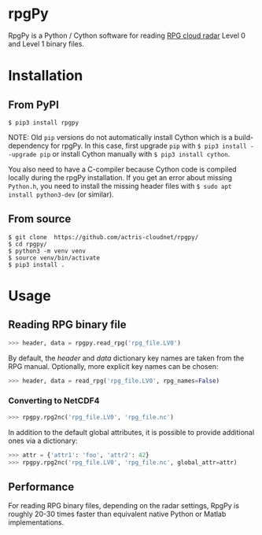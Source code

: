 # rpgPy

RpgPy is a Python / Cython software for reading [RPG cloud radar](https://www.radiometer-physics.de/products/microwave-remote-sensing-instruments/94-ghz-fmcw-doppler-cloud-radar/) Level 0 and Level 1 binary files.

# Installation

## From PyPI
``` 
$ pip3 install rpgpy
```
NOTE: Old `pip` versions do not automatically install Cython which is a build-dependency for rpgPy. 
In this case, first upgrade `pip` with `$ pip3 install --upgrade pip` or install Cython manually with `$ pip3 install cython`.

You also need to have a C-compiler because Cython code is compiled locally during the rpgPy installation. If you get an error about missing `Python.h`, you need to install the missing header files with `$ sudo apt install python3-dev` (or similar).

## From source
``` 
$ git clone  https://github.com/actris-cloudnet/rpgpy/
$ cd rpgpy/
$ python3 -m venv venv
$ source venv/bin/activate
$ pip3 install .
```

# Usage

## Reading RPG binary file
```python
>>> header, data = rpgpy.read_rpg('rpg_file.LV0')
```
By default, the *header* and *data* dictionary key names are taken from the RPG manual. Optionally, 
more explicit key names can be chosen:
```python
>>> header, data = read_rpg('rpg_file.LV0', rpg_names=False)
```
### Converting to NetCDF4
```python
>>> rpgpy.rpg2nc('rpg_file.LV0', 'rpg_file.nc')
```
In addition to the default global attributes, it is possible to provide 
additional ones via a dictionary:
```python
>>> attr = {'attr1': 'foo', 'attr2': 42}
>>> rpgpy.rpg2nc('rpg_file.LV0', 'rpg_file.nc', global_attr=attr)
```

Performance
-----------
For reading RPG binary files, depending on the radar settings, RpgPy is roughly 20-30 times faster than equivalent native Python or Matlab implementations.

